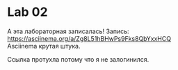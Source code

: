 # Lab 02

А эта лабораторная записалась! Запись: https://asciinema.org/a/Zg8L51hBHwPs9Fks8QbYxxHCQ  
Asciinema крутая штука.

Ссылка протухла потому что я не залогинился.
